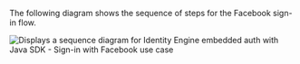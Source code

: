 The following diagram shows the sequence of steps for the Facebook sign-in flow.

<div class="full">

![Displays a sequence diagram for Identity Engine embedded auth with Java SDK - Sign-in with Facebook use case](/img/oie-embedded-sdk/oie-embedded-sdk-use-case-social-sign-in-java.png)

</div>
